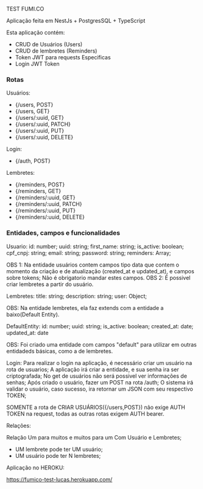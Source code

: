 TEST FUMI.CO

Aplicação feita em NestJs + PostgresSQL + TypeScript

Esta aplicação contém:

- CRUD de Usuários (Users)
- CRUD de lembretes (Reminders)
- Token JWT para requests Especificas
- Login JWT Token


<h3>Rotas</h3>

Usuários:
- {/users, POST}
- {/users, GET}
- {/users/:uuid, GET}
- {/users/:uuid, PATCH}
- {/users/:uuid, PUT}
- {/users/:uuid, DELETE}

Login:
- {/auth, POST}

Lembretes:
- {/reminders, POST}
- {/reminders, GET}
- {/reminders/:uuid, GET}
- {/reminders/:uuid, PATCH}
- {/reminders/:uuid, PUT}
- {/reminders/:uuid, DELETE}

<h3>Entidades, campos e funcionalidades </h3>

Usuario:
id: number;
uuid: string;
first_name: string;
is_active: boolean;
cpf_cnpj: string;
email: string;
password: string;
reminders: Array;

OBS 1: Na entidade usuários contem campos tipo data que contem o momento da criação e de atualização (created_at e updated_at), e campos sobre tokens;
Não é obrigatorio mandar estes campos.
OBS 2: É possivel criar lembretes a partir do usuário.

Lembretes:
title: string;
description: string;
user: Object;

OBS: Na entidade lembretes, ela faz extends com a entidade a baixo(Default Entity).

DefaultEntity:
id: number;
uuid: string;
is_active: boolean;
created_at: date;
updated_at: date

OBS: Foi criado uma entidade com campos "default" para utilizar em outras entidadeds básicas, como a de lembretes.

Login:
Para realizar o login na aplicação, é necessário criar um usuário na rota de usuarios;
A aplicação irá criar a entidade, e sua senha ira ser criptografada;
No get de usuários não será possivel ver informações de senhas;
Após criado o usuário, fazer um POST na rota /auth;
O sistema irá validar o usuário, caso sucesso, ira retornar um JSON com seu respectivo TOKEN;

SOMENTE a rota de CRIAR USUÁRIOS({/users,POST}) não exige AUTH TOKEN na request, todas as outras rotas exigem AUTH bearer.

Relações:

Relação Um para muitos e muitos para um Com Usuário e Lembretes;
- UM lembrete pode ter UM usuário;
- UM usuário pode ter N lembretes;

Aplicação no HEROKU:

https://fumico-test-lucas.herokuapp.com/


